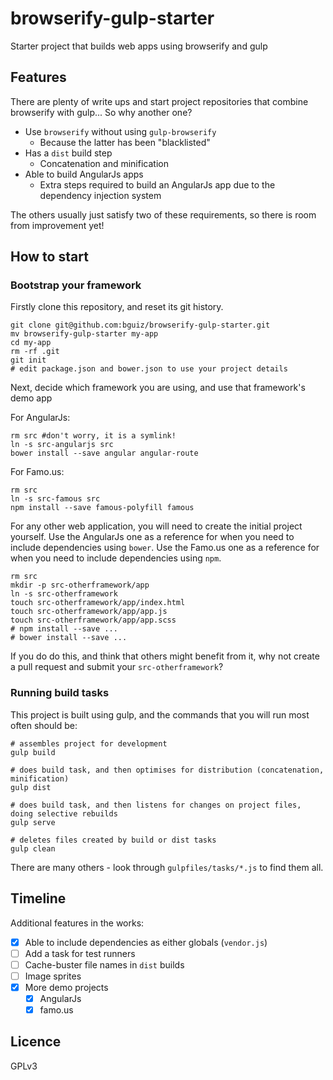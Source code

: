 # browserify-gulp-starter

Starter project that builds web apps using browserify and gulp

## Features

There are plenty of write ups and start project repositories
that combine browserify with gulp...
So why another one?

- Use `browserify` without using `gulp-browserify`
  - Because the latter has been "blacklisted"
- Has a `dist` build step
  - Concatenation and minification
- Able to build AngularJs apps
  - Extra steps required to build an AngularJs app due to the dependency injection system

The others usually just satisfy two of these requirements,
so there is room from improvement yet!

## How to start

### Bootstrap your framework

Firstly clone this repository, and reset its git history.

    git clone git@github.com:bguiz/browserify-gulp-starter.git
    mv browserify-gulp-starter my-app
    cd my-app
    rm -rf .git
    git init
    # edit package.json and bower.json to use your project details

Next, decide which framework you are using,
and use that framework's demo app

For AngularJs:

    rm src #don't worry, it is a symlink!
    ln -s src-angularjs src
    bower install --save angular angular-route

For Famo.us:

    rm src
    ln -s src-famous src
    npm install --save famous-polyfill famous

For any other web application, you will need to create the initial project yourself.
Use the AngularJs one as a reference for when you need to include dependencies using `bower`.
Use the Famo.us one as a reference for when you need to include dependencies using `npm`.

    rm src
    mkdir -p src-otherframework/app
    ln -s src-otherframework
    touch src-otherframework/app/index.html
    touch src-otherframework/app/app.js
    touch src-otherframework/app/app.scss
    # npm install --save ...
    # bower install --save ...

If you do do this, and think that others might benefit from it,
why not create a pull request and submit your `src-otherframework`?

### Running build tasks

This project is built using gulp,
and the commands that you will run most often should be:


    # assembles project for development
    gulp build

    # does build task, and then optimises for distribution (concatenation, minification)
    gulp dist

    # does build task, and then listens for changes on project files, doing selective rebuilds
    gulp serve

    # deletes files created by build or dist tasks
    gulp clean

There are many others - look through `gulpfiles/tasks/*.js` to find them all.

## Timeline

Additional features in the works:

- [x] Able to include dependencies as either globals (`vendor.js`)
- [ ] Add a task for test runners
- [ ] Cache-buster file names in `dist` builds
- [ ] Image sprites
- [x] More demo projects
  - [x] AngularJs
  - [x] famo.us

## Licence

GPLv3
